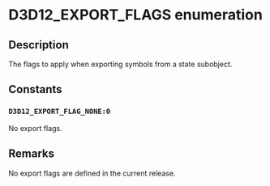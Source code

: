 # D3D12_EXPORT_FLAGS enumeration

## Description

The flags to apply when exporting symbols from a state subobject.

## Constants

### `D3D12_EXPORT_FLAG_NONE:0`

No export flags.

## Remarks

No export flags are defined in the current release.